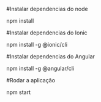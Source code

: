 #Instalar dependencias do node

npm install

#Instalar dependencias do Ionic

npm install -g @ionic/cli

#Instalar dependencias do Angular

npm install -g @angular/cli

#Rodar a aplicação

npm start